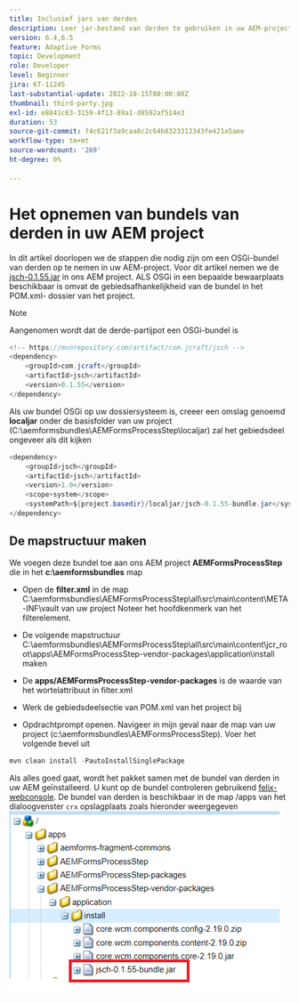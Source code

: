 ```yaml
---
title: Inclusief jars van derden
description: Leer jar-bestand van derden te gebruiken in uw AEM-project
version: 6.4,6.5
feature: Adaptive Forms
topic: Development
role: Developer
level: Beginner
jira: KT-11245
last-substantial-update: 2022-10-15T00:00:00Z
thumbnail: third-party.jpg
exl-id: e8841c63-3159-4f13-89a1-d8592af514e3
duration: 53
source-git-commit: f4c621f3a9caa8c2c64b8323312343fe421a5aee
workflow-type: tm+mt
source-wordcount: '269'
ht-degree: 0%

---
```


# Het opnemen van bundels van derden in uw AEM project

In dit artikel doorlopen we de stappen die nodig zijn om een OSGi-bundel van derden op te nemen in uw AEM-project. Voor dit artikel nemen we de [jsch-0.1.55.jar](https://repo1.maven.org/maven2/com/jcraft/jsch/0.1.55/jsch-0.1.55.jar) in ons AEM project.  ALS OSGi in een bepaalde bewaarplaats beschikbaar is omvat de gebiedsafhankelijkheid van de bundel in het POM.xml- dossier van het project.

>[!NOTE]
> Aangenomen wordt dat de derde-partijpot een OSGi-bundel is

```java
<!-- https://mvnrepository.com/artifact/com.jcraft/jsch -->
<dependency>
    <groupId>com.jcraft</groupId>
    <artifactId>jsch</artifactId>
    <version>0.1.55</version>
</dependency>
```

Als uw bundel OSGi op uw dossiersysteem is, creeer een omslag genoemd **localjar** onder de basisfolder van uw project (C:\aemformsbundles\AEMFormsProcessStep\localjar) zal het gebiedsdeel ongeveer als dit kijken

```java
<dependency>
    <groupId>jsch</groupId>
    <artifactId>jsch</artifactId>
    <version>1.0</version>
    <scope>system</scope>
    <systemPath>${project.basedir}/localjar/jsch-0.1.55-bundle.jar</systemPath>
</dependency>
```

## De mapstructuur maken

We voegen deze bundel toe aan ons AEM project **AEMFormsProcessStep** die in het **c:\aemformsbundles** map

* Open de **filter.xml** in de map C:\aemformsbundles\AEMFormsProcessStep\all\src\main\content\META-INF\vault van uw project Noteer het hoofdkenmerk van het filterelement.

* De volgende mapstructuur C:\aemformsbundles\AEMFormsProcessStep\all\src\main\content\jcr_root\apps\AEMFormsProcessStep-vendor-packages\application\install maken
* De **apps/AEMFormsProcessStep-vendor-packages** is de waarde van het wortelattribuut in filter.xml
* Werk de gebiedsdeelsectie van POM.xml van het project bij
* Opdrachtprompt openen. Navigeer in mijn geval naar de map van uw project (c:\aemformsbundles\AEMFormsProcessStep). Voer het volgende bevel uit

```java
mvn clean install -PautoInstallSinglePackage
```

Als alles goed gaat, wordt het pakket samen met de bundel van derden in uw AEM geïnstalleerd. U kunt op de bundel controleren gebruikend [felix-webconsole](http://localhost:4502/system/console/bundles). De bundel van derden is beschikbaar in de map /apps van het dialoogvenster `crx` opslagplaats zoals hieronder weergegeven
![derde](assets/custom-bundle1.png)
